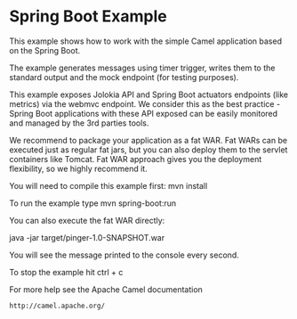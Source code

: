 Spring Boot Example
===================

This example shows how to work with the simple Camel application based on the Spring Boot.

The example generates messages using timer trigger, writes them to the standard output and the mock
endpoint (for testing purposes).

This example exposes Jolokia API and Spring Boot actuators endpoints (like metrics) via the webmvc endpoint. We consider
this as the best practice - Spring Boot applications with these API exposed can be easily monitored and managed by the
3rd parties tools.

We recommend to package your application as a fat WAR. Fat WARs can be executed just as regular fat jars, but you can also
deploy them to the servlet containers like Tomcat. Fat WAR approach gives you the deployment flexibility, so we highly
recommend it.

You will need to compile this example first:
  mvn install

To run the example type
  mvn spring-boot:run

You can also execute the fat WAR directly:

  java -jar target/pinger-1.0-SNAPSHOT.war

You will see the message printed to the console every second.

To stop the example hit ctrl + c

For more help see the Apache Camel documentation

    http://camel.apache.org/

